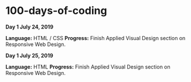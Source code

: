 # 100-days-of-coding

**Day 1 July 24, 2019**

**Language:** HTML / CSS
**Progress:** Finish Applied Visual Design section on Responsive Web Design. 

**Day 1 July 25, 2019**

**Language:** HTML
**Progress:** Finish Applied Visual Design section on Responsive Web Design. 
